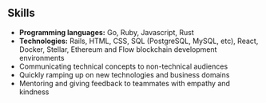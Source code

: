 ## Skills

- **Programming languages:** Go, Ruby, Javascript, Rust
- **Technologies:** Rails, HTML, CSS, SQL (PostgreSQL, MySQL, etc), React, Docker, Stellar, Ethereum and Flow blockchain development environments
- Communicating technical concepts to non-technical audiences
- Quickly ramping up on new technologies and business domains
- Mentoring and giving feedback to teammates with empathy and kindness
